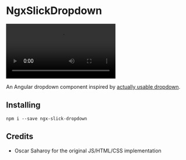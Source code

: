 # NgxSlickDropdown


![](https://user-images.githubusercontent.com/1402918/114612073-46e66180-9c67-11eb-8a53-d25f4ff9c20f.mp4)

An Angular dropdown component inspired by [actually usable dropdown](https://codepen.io/oscarsaharoy/pen/JjEbReo).


## Installing
`npm i --save ngx-slick-dropdown`


## Credits
*  Oscar Saharoy for the original JS/HTML/CSS implementation
